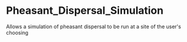 # Pheasant_Dispersal_Simulation
 Allows a simulation of pheasant dispersal to be run at a site of the user's choosing
